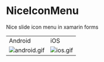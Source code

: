 # NiceIconMenu
Nice slide icon menu in xamarin forms 

<table>
  <tr>
    <td>Android</td>
    <td>iOS</td>
  </tr>
  <tr>
    <td><img src="https://github.com/xamarinium/NiceIconMenu/blob/master/Screenshots/android.gif?raw=true" alt="android.gif"></td>
    <td><img src="https://github.com/xamarinium/NiceIconMenu/blob/master/Screenshots/ios.gif?raw=true" alt="ios.gif"></td>
  </tr>
</table>
